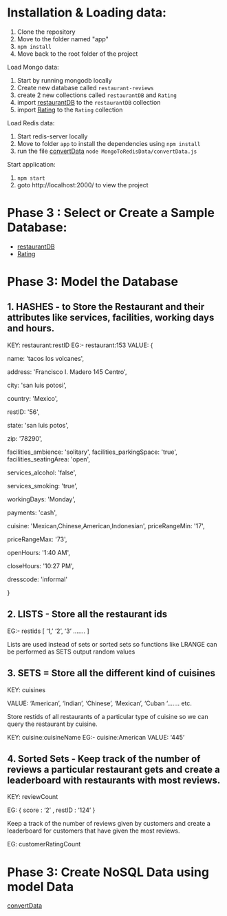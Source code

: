 # Installation & Loading data:

1. Clone the repository
2. Move to the folder named "app"
3. `npm install`
4. Move back to the root folder of the project

Load Mongo data:

1. Start by running mongodb locally
2. Create new database called `restaurant-reviews`
3. create 2 new collections called `restaurantDB` and `Rating`
4. import [restaurantDB](./db/restaurant.json) to the `restaurantDB` collection
5. import [Rating](./db/rating.json) to the `Rating` collection

Load Redis data:

1. Start redis-server locally
2. Move to folder `app` to install the dependencies using `npm install`
3. run the file [convertData](./app/MongoToRedisData) `node MongoToRedisData/convertData.js`

Start application:

1. `npm start`
2. goto http://localhost:2000/ to view the project


# Phase 3 : Select or Create a Sample Database:

- [restaurantDB](./db/restaurant.json)
- [Rating](./db/rating.json)


# Phase 3: Model the Database


## 1. HASHES - to Store the Restaurant and their attributes like services, facilities, working days and hours.

KEY: restaurant:restID EG:- restaurant:153 VALUE: {

name: 'tacos los volcanes',

address: 'Francisco I. Madero 145 Centro',

city: 'san luis potosi',

country: 'Mexico',

restID: '56',

state: 'san luis potos',

zip: '78290',

facilities_ambience: 'solitary', facilities_parkingSpace: 'true', facilities_seatingArea: 'open',

services_alcohol: 'false',

services_smoking: 'true',

workingDays: 'Monday',

payments: 'cash',

cuisine: 'Mexican,Chinese,American,Indonesian', priceRangeMin: '17',

priceRangeMax: '73',

openHours: '1:40 AM',

closeHours: '10:27 PM',

dresscode: 'informal'

}

## 2. LISTS - Store all the restaurant ids

EG:- restids [ ‘1,’ ‘2’, ‘3’ ....... ]

Lists are used instead of sets or sorted sets so functions like LRANGE can be performed as SETS output random values

## 3. SETS = Store all the different kind of cuisines

KEY: cuisines

VALUE: ‘American’, ‘Indian’, ‘Chinese’, ‘Mexican’, ‘Cuban ‘....... etc.

Store restids of all restaurants of a particular type of cuisine so we can query the restaurant by cuisine.

KEY: cuisine:cuisineName EG:- cuisine:American VALUE: ‘445’


## 4. Sorted Sets - Keep track of the number of reviews a particular restaurant gets and create a leaderboard with restaurants with most reviews.

KEY: reviewCount

EG: { score : ‘2’ , restID : ‘124’ }

Keep a track of the number of reviews given by customers and create a leaderboard for customers that have given the most reviews.

EG: customerRatingCount


# Phase 3: Create NoSQL Data using model Data

[convertData](./app/MongoToRedisData)

